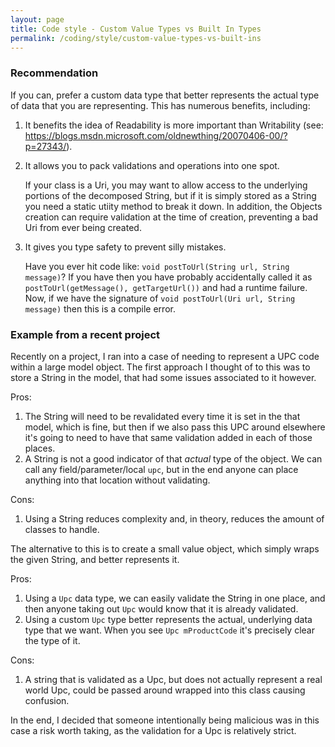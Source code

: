 ```yaml
---
layout: page
title: Code style - Custom Value Types vs Built In Types
permalink: /coding/style/custom-value-types-vs-built-ins
---
```


### Recommendation
If you can, prefer a custom data type that better represents the actual type of data that you are representing. This has numerous benefits, including:

1. It benefits the idea of Readability is more important than Writability (see: https://blogs.msdn.microsoft.com/oldnewthing/20070406-00/?p=27343/). 

2. It allows you to pack validations and operations into one spot. 
   
   If your class is a Uri, you may want to allow access to the underlying portions of the decomposed String, but if it is simply stored as a String you need a static utiity method to break it down. In addition, the Objects creation can require validation at the time of creation, preventing a bad Uri from ever being created.

3. It gives you type safety to prevent silly mistakes.
   
   Have you ever hit code like: ```void postToUrl(String url, String message)```? If you have then you have probably accidentally called it as ```postToUrl(getMessage(), getTargetUrl())``` and had a runtime failure. Now, if we have the signature of  ```void postToUrl(Uri url, String message)``` then this is a compile error.

### Example from a recent project
Recently on a project, I ran into a case of needing to represent a UPC code within a large model object. The first approach I thought of to this was to store a String in the model, that had some issues associated to it however. 

Pros:

1. The String will need to be revalidated every time it is set in the that model, which is fine, but then if we also pass this UPC around elsewhere it's going to need to have that same validation added in each of those places.
2. A String is not a good indicator of that _actual_ type of the object. We can call any field/parameter/local ```upc```, but in the end anyone can place anything into that location without validating.

Cons:

1. Using a String reduces complexity and, in theory, reduces the amount of classes to handle.

The alternative to this is to create a small value object, which simply wraps the given String, and better represents it.

Pros:

1. Using a ```Upc``` data type, we can easily validate the String in one place, and then anyone taking out ```Upc``` would know that it is already validated.
2. Using a custom ```Upc``` type better represents the actual, underlying data type that we want. When you see ```Upc mProductCode``` it's precisely clear the type of it.

Cons:

1. A string that is validated as a Upc, but does not actually represent a real world Upc, could be passed around wrapped into this class causing confusion.

In the end, I decided that someone intentionally being malicious was in this case a risk worth taking, as the validation for a Upc is relatively strict.

